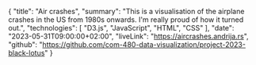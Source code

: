 {
    "title": "Air crashes",
    "summary": "This is a visualisation of the airplane crashes in the US from 1980s onwards. I'm really proud of how it turned out.",
    "technologies": [
        "D3.js",
        "JavaScript",
        "HTML",
        "CSS"
    ],
    "date": "2023-05-31T09:00:00+02:00",
    "liveLink": "https://aircrashes.andrija.rs",
    "github": "https://github.com/com-480-data-visualization/project-2023-black-lotus"
}